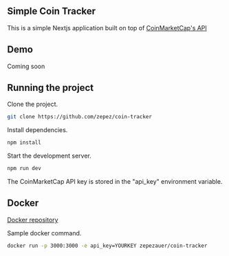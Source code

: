
## Simple Coin Tracker

This is a simple Nextjs application built on top of [CoinMarketCap's API](https://coinmarketcap.com/api/)

## Demo

Coming soon

## Running the project

Clone the project. 
```bash
git clone https://github.com/zepez/coin-tracker
```


Install dependencies. 
```bash
npm install
```


Start the development server. 
```bash
npm run dev
```

The CoinMarketCap API key is stored in the "api_key" environment variable. 


## Docker

[Docker repository](https://hub.docker.com/r/zepezauer/coin-tracker)

Sample docker command. 
```bash
docker run -p 3000:3000 -e api_key=YOURKEY zepezauer/coin-tracker
```




